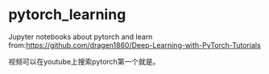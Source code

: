 # pytorch_learning
Jupyter notebooks about pytorch and
learn from:https://github.com/dragen1860/Deep-Learning-with-PyTorch-Tutorials
  
  视频可以在youtube上搜索pytorch第一个就是。
